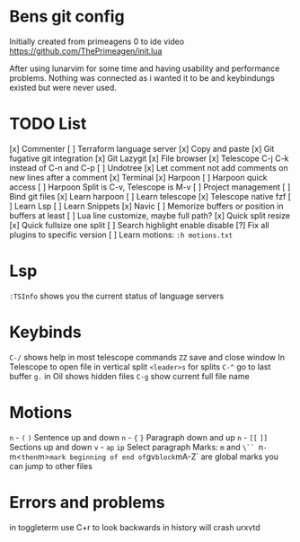 # Bens git config

Initially created from primeagens 0 to ide video
https://github.com/ThePrimeagen/init.lua

After using lunarvim for some time and having usability and performance problems.
Nothing was connected as i wanted it to be and keybindungs existed but were never used.

# TODO List
[x] Commenter
[ ] Terraform language server
[x] Copy and paste
[x] Git fugative git integration
[x] Git Lazygit
[x] File browser
[x] Telescope C-j C-k instead of C-n and C-p
[ ] Undotree
[x] Let comment not add comments on new lines after a comment
[x] Terminal
[x] Harpoon
[ ] Harpoon quick access
[ ] Harpoon Split is C-v, Telescope is M-v
[ ] Project management
[ ] Bind git files
[x] Learn harpoon
[ ] Learn telescope
[x] Telescope native fzf
[ ] Learn Lsp
[ ] Learn Snippets
[x] Navic
[ ] Memorize buffers or position in buffers at least
[ ] Lua line customize, maybe full path?
[x] Quick split resize
[x] Quick fullsize one split
[ ] Search highlight enable disable
[?] Fix all plugins to specific version
[ ] Learn motions: `:h motions.txt`



# Lsp
`:TSInfo` shows you the current status of language servers

# Keybinds
`C-/` shows help in most telescope commands
`ZZ` save and close window
In Telescope <C-v> to open file in vertical split
`<leader>s` for splits
`C-^` go to last buffer
`g.` in Oil shows hidden files
`C-g` show current full file name
# Motions
`n` - `(` `)` Sentence up and down
`n` - `{` `}` Paragraph down and up
`n` - `[[` `]]` Sections up and down
`v` - `ap` `ip`  Select paragraph
Marks: `m` and `\``
`n` - `m<` then `m>` mark beginning of end of `gv` block
`mA-Z` are global marks you can jump to other files

# Errors and problems
in toggleterm use C+r to look backwards in history will crash urxvtd
